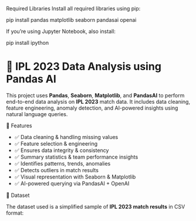 Required Libraries
Install all required libraries using pip:

pip install pandas matplotlib seaborn pandasai openai

If you’re using Jupyter Notebook, also install:

pip install ipython

# 🏏 IPL 2023 Data Analysis using Pandas AI

This project uses **Pandas**, **Seaborn**, **Matplotlib**, and **PandasAI** to perform end-to-end data analysis on **IPL 2023** match data. It includes data cleaning, feature engineering, anomaly detection, and AI-powered insights using natural language queries.

📌 Features

- ✅ Data cleaning & handling missing values
- ✅ Feature selection & engineering
- ✅ Ensures data integrity & consistency
- ✅ Summary statistics & team performance insights
- ✅ Identifies patterns, trends, anomalies
- ✅ Detects outliers in match results
- ✅ Visual representation with Seaborn & Matplotlib
- ✅ AI-powered querying via PandasAI + OpenAI

📂 Dataset

The dataset used is a simplified sample of **IPL 2023 match results** in CSV format:
